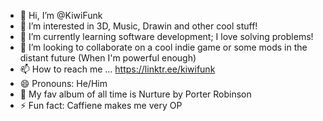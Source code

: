 - 👋 Hi, I’m @KiwiFunk
- 👀 I’m interested in 3D, Music, Drawin and other cool stuff!
- 🌱 I’m currently learning software development; I love solving problems!
- 💞️ I’m looking to collaborate on a cool indie game or some mods in the distant future (When I'm powerful enough)
- 📫 How to reach me ... https://linktr.ee/kiwifunk
- 😄 Pronouns: He/Him
- 🎵 My fav album of all time is Nurture by Porter Robinson
- ⚡ Fun fact: Caffiene makes me very OP

<!---
KiwiFunk/KiwiFunk is a ✨ special ✨ repository because its `README.md` (this file) appears on your GitHub profile.
You can click the Preview link to take a look at your changes.
--->
